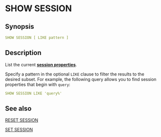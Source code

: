 # SHOW SESSION

## Synopsis

```yaml
SHOW SESSION [ LIKE pattern ]
```

## Description

List the current [**session properties**](./set_session.md).

Specify a pattern in the optional `LIKE` clause to filter the results to the desired subset. For example, the following query allows you to find session properties that begin with `query`:

```yaml
SHOW SESSION LIKE 'query%'
```

## See also

[RESET SESSION](./reset_session.md) 

[SET SESSION](./set_session.md)